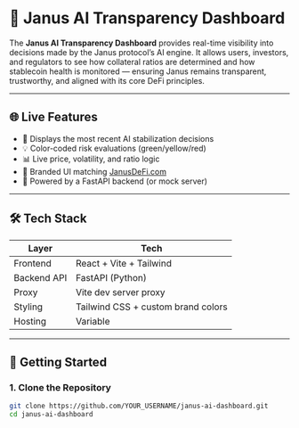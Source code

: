 # 🧠 Janus AI Transparency Dashboard

The **Janus AI Transparency Dashboard** provides real-time visibility into decisions made by the Janus protocol’s AI engine. It allows users, investors, and regulators to see how collateral ratios are determined and how stablecoin health is monitored — ensuring Janus remains transparent, trustworthy, and aligned with its core DeFi principles.

---

## 🌐 Live Features

- 🔁 Displays the most recent AI stabilization decisions
- 💡 Color-coded risk evaluations (green/yellow/red)
- 📊 Live price, volatility, and ratio logic
- 🎨 Branded UI matching [JanusDeFi.com](https://janusdefi.com)
- 🧠 Powered by a FastAPI backend (or mock server)

---

## 🛠️ Tech Stack

| Layer       | Tech                  |
|-------------|------------------------|
| Frontend    | React + Vite + Tailwind |
| Backend API | FastAPI (Python)       |
| Proxy       | Vite dev server proxy  |
| Styling     | Tailwind CSS + custom brand colors |
| Hosting     | Variable |

---

## 🚀 Getting Started

### 1. Clone the Repository

```bash
git clone https://github.com/YOUR_USERNAME/janus-ai-dashboard.git
cd janus-ai-dashboard
